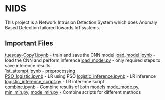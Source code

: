 # NIDS

This project is a Network Intrusion Detection System which does Anomaly Based Detection tailored towards IoT systems.


## Important Files

[tuesday-Copy1.ipynb](tuesday-Copy1.ipynb) -  train and save the CNN model
[load_model.ipynb](load_model.ipynb) - load the CNN and perform inference
[load_model.py](load_model.py) - only required steps to save inference results\
[1st_attempt.ipynb](final/1st_attempt.ipynb) - preprocessing\
[PSO_logistic.ipynb](final/PSO_logistic.ipynb) - LR using PSO
[logistic_inference.ipynb](logistic_inference.ipynb) - LR inference
[logistic_inference_script.py](logistic_inference_script.py) - LR inference script\
[combine.ipynb](combine.ipynb) - Combine results of both models
[mode_mode.py](mode_mode.py), [min_min.py](min_min.py), [mode_min.py](mode_min.py) - Combine scripts for different methods
